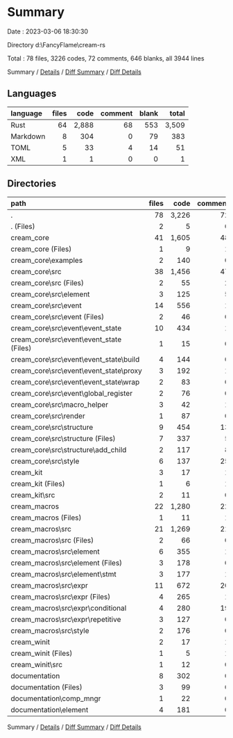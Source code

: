 # Summary

Date : 2023-03-06 18:30:30

Directory d:\\FancyFlame\\cream-rs

Total : 78 files,  3226 codes, 72 comments, 646 blanks, all 3944 lines

Summary / [Details](details.md) / [Diff Summary](diff.md) / [Diff Details](diff-details.md)

## Languages
| language | files | code | comment | blank | total |
| :--- | ---: | ---: | ---: | ---: | ---: |
| Rust | 64 | 2,888 | 68 | 553 | 3,509 |
| Markdown | 8 | 304 | 0 | 79 | 383 |
| TOML | 5 | 33 | 4 | 14 | 51 |
| XML | 1 | 1 | 0 | 0 | 1 |

## Directories
| path | files | code | comment | blank | total |
| :--- | ---: | ---: | ---: | ---: | ---: |
| . | 78 | 3,226 | 72 | 646 | 3,944 |
| . (Files) | 2 | 5 | 0 | 3 | 8 |
| cream_core | 41 | 1,605 | 48 | 329 | 1,982 |
| cream_core (Files) | 1 | 9 | 1 | 3 | 13 |
| cream_core\\examples | 2 | 140 | 0 | 34 | 174 |
| cream_core\\src | 38 | 1,456 | 47 | 292 | 1,795 |
| cream_core\\src (Files) | 2 | 55 | 2 | 15 | 72 |
| cream_core\\src\\element | 3 | 125 | 5 | 24 | 154 |
| cream_core\\src\\event | 14 | 556 | 1 | 121 | 678 |
| cream_core\\src\\event (Files) | 2 | 46 | 0 | 15 | 61 |
| cream_core\\src\\event\\event_state | 10 | 434 | 1 | 84 | 519 |
| cream_core\\src\\event\\event_state (Files) | 1 | 15 | 0 | 4 | 19 |
| cream_core\\src\\event\\event_state\\build | 4 | 144 | 0 | 29 | 173 |
| cream_core\\src\\event\\event_state\\proxy | 3 | 192 | 1 | 31 | 224 |
| cream_core\\src\\event\\event_state\\wrap | 2 | 83 | 0 | 20 | 103 |
| cream_core\\src\\event\\global_register | 2 | 76 | 0 | 22 | 98 |
| cream_core\\src\\macro_helper | 3 | 42 | 1 | 11 | 54 |
| cream_core\\src\\render | 1 | 87 | 0 | 11 | 98 |
| cream_core\\src\\structure | 9 | 454 | 13 | 82 | 549 |
| cream_core\\src\\structure (Files) | 7 | 337 | 5 | 64 | 406 |
| cream_core\\src\\structure\\add_child | 2 | 117 | 8 | 18 | 143 |
| cream_core\\src\\style | 6 | 137 | 25 | 28 | 190 |
| cream_kit | 3 | 17 | 1 | 7 | 25 |
| cream_kit (Files) | 1 | 6 | 1 | 3 | 10 |
| cream_kit\\src | 2 | 11 | 0 | 4 | 15 |
| cream_macros | 22 | 1,280 | 22 | 224 | 1,526 |
| cream_macros (Files) | 1 | 11 | 1 | 4 | 16 |
| cream_macros\\src | 21 | 1,269 | 21 | 220 | 1,510 |
| cream_macros\\src (Files) | 2 | 66 | 0 | 10 | 76 |
| cream_macros\\src\\element | 6 | 355 | 1 | 67 | 423 |
| cream_macros\\src\\element (Files) | 3 | 178 | 0 | 32 | 210 |
| cream_macros\\src\\element\\stmt | 3 | 177 | 1 | 35 | 213 |
| cream_macros\\src\\expr | 11 | 672 | 20 | 111 | 803 |
| cream_macros\\src\\expr (Files) | 4 | 265 | 1 | 42 | 308 |
| cream_macros\\src\\expr\\conditional | 4 | 280 | 19 | 49 | 348 |
| cream_macros\\src\\expr\\repetitive | 3 | 127 | 0 | 20 | 147 |
| cream_macros\\src\\style | 2 | 176 | 0 | 32 | 208 |
| cream_winit | 2 | 17 | 1 | 6 | 24 |
| cream_winit (Files) | 1 | 5 | 1 | 3 | 9 |
| cream_winit\\src | 1 | 12 | 0 | 3 | 15 |
| documentation | 8 | 302 | 0 | 77 | 379 |
| documentation (Files) | 3 | 99 | 0 | 19 | 118 |
| documentation\\comp_mngr | 1 | 22 | 0 | 7 | 29 |
| documentation\\element | 4 | 181 | 0 | 51 | 232 |

Summary / [Details](details.md) / [Diff Summary](diff.md) / [Diff Details](diff-details.md)